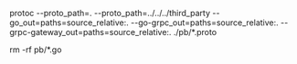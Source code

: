 protoc --proto_path=. --proto_path=../../../third_party --go_out=paths=source_relative:. --go-grpc_out=paths=source_relative:. --grpc-gateway_out=paths=source_relative:. ./pb/*.proto

rm -rf pb/*.go